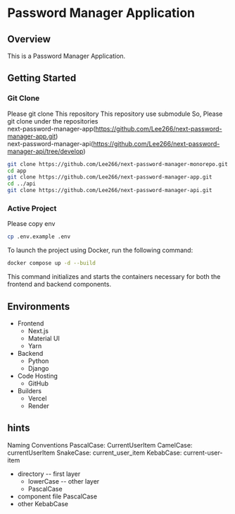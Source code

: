 # Password Manager Application

## Overview

This is a Password Manager Application.

## Getting Started

### Git Clone

Please git clone This repository
This repository use submodule So, Please git clone under the repositories  
next-password-manager-app(https://github.com/Lee266/next-password-manager-app.git)  
next-password-manager-api(https://github.com/Lee266/next-password-manager-api/tree/develop)

```sh
git clone https://github.com/Lee266/next-password-manager-monorepo.git
cd app
git clone https://github.com/Lee266/next-password-manager-app.git
cd ../api
git clone https://github.com/Lee266/next-password-manager-api.git
```

### Active Project

Please copy env

```sh
cp .env.example .env
```

To launch the project using Docker, run the following command:

```sh
docker compose up -d --build
```

This command initializes and starts the containers necessary for both the frontend and backend components.

## Environments

- Frontend
  - Next.js
  - Material UI
  - Yarn
- Backend
  - Python
  - Django
- Code Hosting
  - GitHub
- Builders
  - Vercel
  - Render

## hints

Naming Conventions
PascalCase: CurrentUserItem
CamelCase: currentUserItem
SnakeCase: current_user_item
KebabCase: current-user-item

- directory
-- first layer
  - lowerCase
-- other layer
  - PascalCase
- component file
PascalCase
- other
KebabCase
